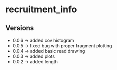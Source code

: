 # recruitment_info #

## Versions ##

- 0.0.6 -> added cov histogram
- 0.0.5 -> fixed bug with proper fragment plotting
- 0.0.4 -> added basic read drawing
- 0.0.3 -> added plots
- 0.0.2 -> added length
